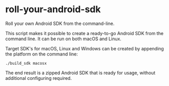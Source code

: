 # roll-your-android-sdk
Roll your own Android SDK from the command-line.

This script makes it possible to create a ready-to-go Android SDK from the command line.
It can be run on both macOS and Linux.

Target SDK's for macOS, Linux and Windows can be created by appending the platform on the command line:

`./build_sdk macosx`

The end result is a zipped Android SDK that is ready for usage, without additional configuring required.

